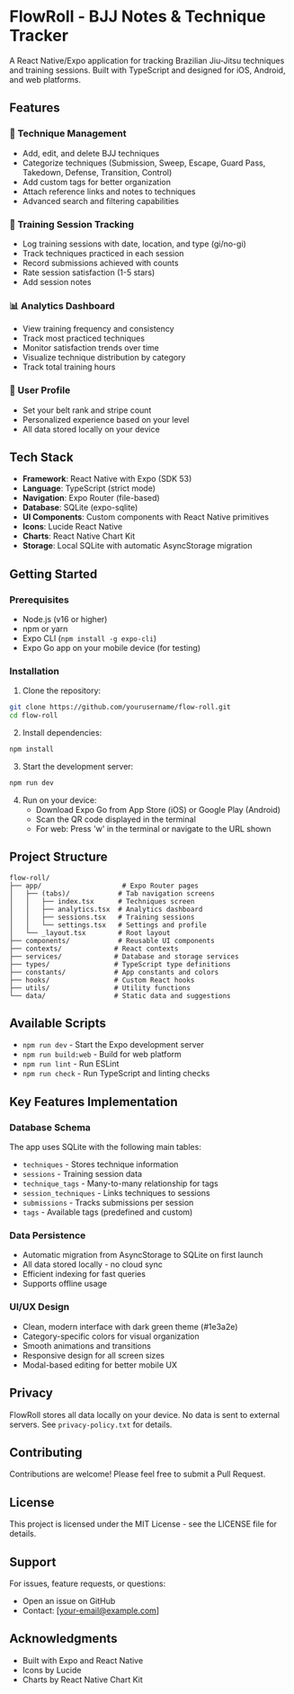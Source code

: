 # FlowRoll - BJJ Notes & Technique Tracker

A React Native/Expo application for tracking Brazilian Jiu-Jitsu techniques and training sessions. Built with TypeScript and designed for iOS, Android, and web platforms.

## Features

### 📝 Technique Management
- Add, edit, and delete BJJ techniques
- Categorize techniques (Submission, Sweep, Escape, Guard Pass, Takedown, Defense, Transition, Control)
- Add custom tags for better organization
- Attach reference links and notes to techniques
- Advanced search and filtering capabilities

### 🥋 Training Session Tracking
- Log training sessions with date, location, and type (gi/no-gi)
- Track techniques practiced in each session
- Record submissions achieved with counts
- Rate session satisfaction (1-5 stars)
- Add session notes

### 📊 Analytics Dashboard
- View training frequency and consistency
- Track most practiced techniques
- Monitor satisfaction trends over time
- Visualize technique distribution by category
- Track total training hours

### 👤 User Profile
- Set your belt rank and stripe count
- Personalized experience based on your level
- All data stored locally on your device

## Tech Stack

- **Framework**: React Native with Expo (SDK 53)
- **Language**: TypeScript (strict mode)
- **Navigation**: Expo Router (file-based)
- **Database**: SQLite (expo-sqlite)
- **UI Components**: Custom components with React Native primitives
- **Icons**: Lucide React Native
- **Charts**: React Native Chart Kit
- **Storage**: Local SQLite with automatic AsyncStorage migration

## Getting Started

### Prerequisites

- Node.js (v16 or higher)
- npm or yarn
- Expo CLI (`npm install -g expo-cli`)
- Expo Go app on your mobile device (for testing)

### Installation

1. Clone the repository:
```bash
git clone https://github.com/yourusername/flow-roll.git
cd flow-roll
```

2. Install dependencies:
```bash
npm install
```

3. Start the development server:
```bash
npm run dev
```

4. Run on your device:
   - Download Expo Go from App Store (iOS) or Google Play (Android)
   - Scan the QR code displayed in the terminal
   - For web: Press 'w' in the terminal or navigate to the URL shown

## Project Structure

```
flow-roll/
├── app/                    # Expo Router pages
│   ├── (tabs)/            # Tab navigation screens
│   │   ├── index.tsx      # Techniques screen
│   │   ├── analytics.tsx  # Analytics dashboard
│   │   ├── sessions.tsx   # Training sessions
│   │   └── settings.tsx   # Settings and profile
│   └── _layout.tsx        # Root layout
├── components/            # Reusable UI components
├── contexts/             # React contexts
├── services/             # Database and storage services
├── types/                # TypeScript type definitions
├── constants/            # App constants and colors
├── hooks/                # Custom React hooks
├── utils/                # Utility functions
└── data/                 # Static data and suggestions
```

## Available Scripts

- `npm run dev` - Start the Expo development server
- `npm run build:web` - Build for web platform
- `npm run lint` - Run ESLint
- `npm run check` - Run TypeScript and linting checks

## Key Features Implementation

### Database Schema
The app uses SQLite with the following main tables:
- `techniques` - Stores technique information
- `sessions` - Training session data
- `technique_tags` - Many-to-many relationship for tags
- `session_techniques` - Links techniques to sessions
- `submissions` - Tracks submissions per session
- `tags` - Available tags (predefined and custom)

### Data Persistence
- Automatic migration from AsyncStorage to SQLite on first launch
- All data stored locally - no cloud sync
- Efficient indexing for fast queries
- Supports offline usage

### UI/UX Design
- Clean, modern interface with dark green theme (#1e3a2e)
- Category-specific colors for visual organization
- Smooth animations and transitions
- Responsive design for all screen sizes
- Modal-based editing for better mobile UX

## Privacy

FlowRoll stores all data locally on your device. No data is sent to external servers. See `privacy-policy.txt` for details.

## Contributing

Contributions are welcome! Please feel free to submit a Pull Request.

## License

This project is licensed under the MIT License - see the LICENSE file for details.

## Support

For issues, feature requests, or questions:
- Open an issue on GitHub
- Contact: [your-email@example.com]

## Acknowledgments

- Built with Expo and React Native
- Icons by Lucide
- Charts by React Native Chart Kit